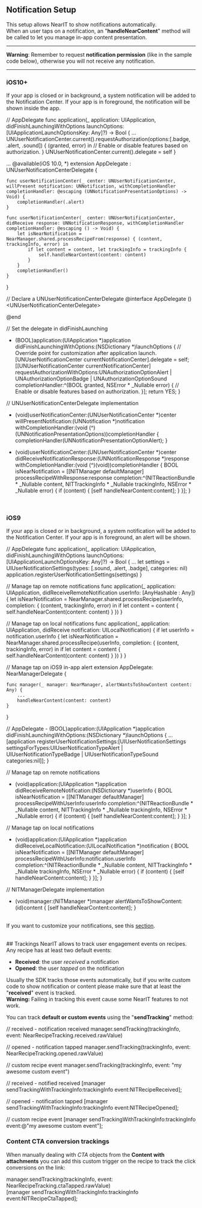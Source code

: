## Notification Setup

This setup allows NearIT to show notifications automatically.<br>
When an user taps on a notification, an "**handleNearContent**" method will be called to let you manage in-app content presentation.

___
**Warning**: Remember to request **notification permission** (like in the sample code below), otherwise you will not receive any notification.
___

### iOS10+
If your app is closed or in background, a system notification will be added to the Notification Center.
If your app is in foreground, the notification will be shown inside the app.

<div class="code-swift">
// AppDelegate
func application(_ application: UIApplication, didFinishLaunchingWithOptions launchOptions: [UIApplicationLaunchOptionsKey: Any]?) -> Bool {
    ...
    UNUserNotificationCenter.current().requestAuthorization(options:[.badge, .alert, .sound]) { (granted, error) in
        // Enable or disable features based on authorization.
    }
    UNUserNotificationCenter.current().delegate = self
}

...
@available(iOS 10.0, *)
extension AppDelegate : UNUserNotificationCenterDelegate {
    
    func userNotificationCenter(_ center: UNUserNotificationCenter, willPresent notification: UNNotification, withCompletionHandler completionHandler: @escaping (UNNotificationPresentationOptions) -> Void) {
        completionHandler(.alert)
    }
    
    func userNotificationCenter(_ center: UNUserNotificationCenter, didReceive response: UNNotificationResponse, withCompletionHandler completionHandler: @escaping () -> Void) {
        let isNearNotification = NearManager.shared.processRecipeFrom(response) { (content, trackingInfo, error) in
            if let content = content, let trackingInfo = trackingInfo {
                self.handleNearContent(content: content)
            }
        }
        completionHandler()
    }
}
</div>
<div class="code-objc">
// Declare a UNUserNotificationCenterDelegate
@interface AppDelegate ()&lt;UNUserNotificationCenterDelegate&gt;

@end

// Set the delegate in didFinishLaunching
- (BOOL)application:(UIApplication *)application didFinishLaunchingWithOptions:(NSDictionary *)launchOptions {
    // Override point for customization after application launch.
    [UNUserNotificationCenter currentNotificationCenter].delegate = self;
    [[UNUserNotificationCenter currentNotificationCenter] requestAuthorizationWithOptions:UNAuthorizationOptionAlert | UNAuthorizationOptionBadge | UNAuthorizationOptionSound completionHandler:^(BOOL granted, NSError * _Nullable error) {
        // Enable or disable features based on authorization.
    }];
    return YES;
}

// UNUserNotificationCenterDelegate implementation
- (void)userNotificationCenter:(UNUserNotificationCenter *)center willPresentNotification:(UNNotification *)notification withCompletionHandler:(void (^)(UNNotificationPresentationOptions))completionHandler {
    completionHandler(UNNotificationPresentationOptionAlert);
}

- (void)userNotificationCenter:(UNUserNotificationCenter *)center didReceiveNotificationResponse:(UNNotificationResponse *)response withCompletionHandler:(void (^)(void))completionHandler {
    BOOL isNearNotification = [[NITManager defaultManager] processRecipeWithResponse:response completion:^(NITReactionBundle * _Nullable content, NITTrackingInfo * _Nullable trackingInfo, NSError * _Nullable error) {
        if (content) {
            [self handleNearContent:content];
        }
    }];
}

</div>

<br>

### iOS9
If your app is closed or in background, a system notification will be added to the Notification Center.
If your app is in foreground, an alert will be shown.

<div class="code-swift">
// AppDelegate
func application(_ application: UIApplication, didFinishLaunchingWithOptions launchOptions: [UIApplicationLaunchOptionsKey: Any]?) -> Bool {
    ...
    let settings = UIUserNotificationSettings(types: [.sound, .alert, .badge], categories: nil)
    application.registerUserNotificationSettings(settings)
}

// Manage tap on remote notifications
func application(_ application: UIApplication, didReceiveRemoteNotification userInfo: [AnyHashable : Any]) {
    let isNearNotification = NearManager.shared.processRecipe(userInfo, completion: { (content, trackingInfo, error) in
        if let content = content {
            self.handleNearContent(content: content)
        }
    })
}

// Manage tap on local notifications
func application(_ application: UIApplication, didReceive notification: UILocalNotification) {
    if let userInfo = notification.userInfo {
        let isNearNotification = NearManager.shared.processRecipe(userInfo, completion: { (content, trackingInfo, error) in
            if let content = content {
                self.handleNearContent(content: content)
            }
        })
    }
}

// Manage tap on iOS9 in-app alert
extension AppDelegate: NearManagerDelegate {

    func manager(_ manager: NearManager, alertWantsToShowContent content: Any) {
        ...
        handleNearContent(content: content)
    }

}
</div>
<div class="code-objc">
// AppDelegate
- (BOOL)application:(UIApplication *)application didFinishLaunchingWithOptions:(NSDictionary *)launchOptions {
    ...
    [application registerUserNotificationSettings:[UIUserNotificationSettings settingsForTypes:UIUserNotificationTypeAlert | UIUserNotificationTypeBadge | UIUserNotificationTypeSound categories:nil]];
}

// Manage tap on remote notifications
- (void)application:(UIApplication *)application didReceiveRemoteNotification:(NSDictionary *)userInfo {
    BOOL isNearNotification = [[NITManager defaultManager] processRecipeWithUserInfo:userInfo completion:^(NITReactionBundle * _Nullable content, NITTrackingInfo * _Nullable trackingInfo, NSError * _Nullable error) {
        if (content) {
            [self handleNearContent:content];
        }
    }];
}

// Manage tap on local notifications
- (void)application:(UIApplication *)application didReceiveLocalNotification:(UILocalNotification *)notification {
    BOOL isNearNotification = [[NITManager defaultManager] processRecipeWithUserInfo:notification.userInfo completion:^(NITReactionBundle * _Nullable content, NITTrackingInfo * _Nullable trackingInfo, NSError * _Nullable error) {
        if (content) {
            [self handleNearContent:content];
        }
    }];
}

// NITManagerDelegate implementation
- (void)manager:(NITManager *)manager alertWantsToShowContent:(id)content {
    [self handleNearContent:content];
}

</div>

<br>If you want to customize your notifications, see this [section](customize-notifications.md).

<br>
## Trackings
NearIT allows to track user engagement events on recipes. Any recipe has at least two default events:

  - **Received**: the user *received* a notification
  - **Opened**: the user *tapped* on the notification
  
Usually the SDK tracks those events automatically, but if you write custom code to show notification or content please make sure that at least the "**received**" event is tracked.
<br>**Warning:** Failing in tracking this event cause some NearIT features to not work.


You can track **default or custom events** using the "**sendTracking**" method:
 
<div class="code-swift">
// received - notification received
manager.sendTracking(trackingInfo, event: NearRecipeTracking.received.rawValue)

// opened - notification tapped
manager.sendTracking(trackingInfo, event: NearRecipeTracking.opened.rawValue)

// custom recipe event
manager.sendTracking(trackingInfo, event: "my awesome custom event")
</div>
<div class="code-objc">
// received - notified received
[manager sendTrackingWithTrackingInfo:trackingInfo event:NITRecipeReceived];

// opened - notification tapped
[manager sendTrackingWithTrackingInfo:trackingInfo event:NITRecipeOpened];

// custom recipe event
[manager sendTrackingWithTrackingInfo:trackingInfo event:@"my awesome custom event"];
</div>

### Content CTA conversion trackings

When manually dealing with *CTA* objects from the **Content with attachments** you can add this custom trigger on the recipe to track the click conversions on the link:

<div class="code-swift">
manager.sendTracking(trackingInfo, event: NearRecipeTracking.ctaTapped.rawValue)
</div>
<div class="code-objc">
[manager sendTrackingWithTrackingInfo:trackingInfo event:NITRecipeCtaTapped];
</div>
